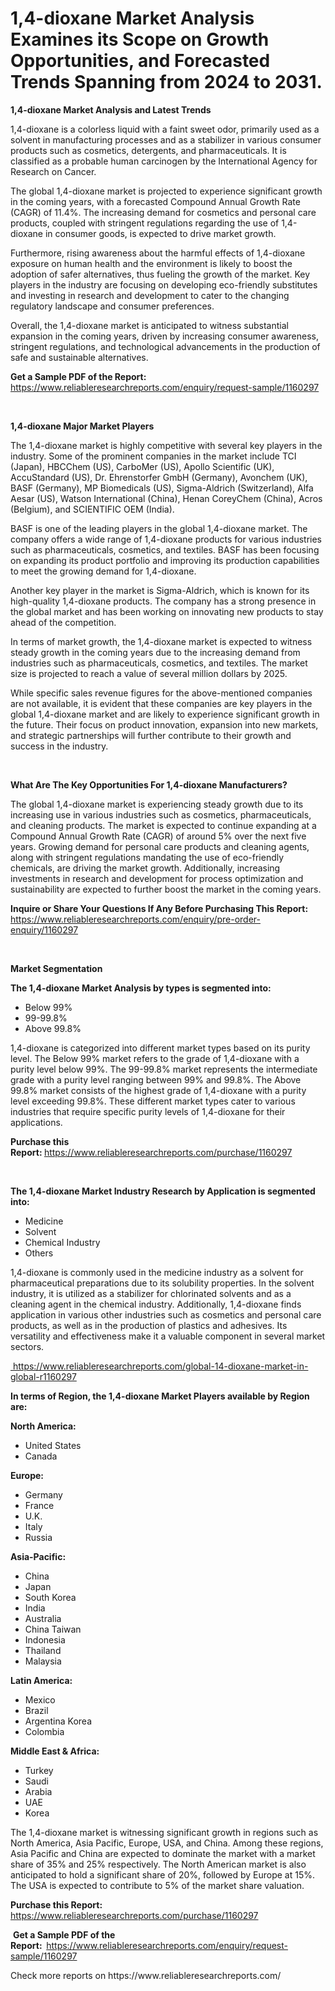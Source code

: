 <p><h1>1,4-dioxane Market Analysis Examines its Scope on Growth Opportunities, and Forecasted Trends Spanning from 2024 to 2031.</h1></p><p><strong>1,4-dioxane Market Analysis and Latest Trends</strong></p>
<p><p>1,4-dioxane is a colorless liquid with a faint sweet odor, primarily used as a solvent in manufacturing processes and as a stabilizer in various consumer products such as cosmetics, detergents, and pharmaceuticals. It is classified as a probable human carcinogen by the International Agency for Research on Cancer.</p><p>The global 1,4-dioxane market is projected to experience significant growth in the coming years, with a forecasted Compound Annual Growth Rate (CAGR) of 11.4%. The increasing demand for cosmetics and personal care products, coupled with stringent regulations regarding the use of 1,4-dioxane in consumer goods, is expected to drive market growth.</p><p>Furthermore, rising awareness about the harmful effects of 1,4-dioxane exposure on human health and the environment is likely to boost the adoption of safer alternatives, thus fueling the growth of the market. Key players in the industry are focusing on developing eco-friendly substitutes and investing in research and development to cater to the changing regulatory landscape and consumer preferences.</p><p>Overall, the 1,4-dioxane market is anticipated to witness substantial expansion in the coming years, driven by increasing consumer awareness, stringent regulations, and technological advancements in the production of safe and sustainable alternatives.</p></p>
<p><strong>Get a Sample PDF of the Report:&nbsp;</strong> <a href="https://www.reliableresearchreports.com/enquiry/request-sample/1160297">https://www.reliableresearchreports.com/enquiry/request-sample/1160297</a></p>
<p>&nbsp;</p>
<p><strong>1,4-dioxane Major Market Players</strong></p>
<p><p>The 1,4-dioxane market is highly competitive with several key players in the industry. Some of the prominent companies in the market include TCI (Japan), HBCChem (US), CarboMer (US), Apollo Scientific (UK), AccuStandard (US), Dr. Ehrenstorfer GmbH (Germany), Avonchem (UK), BASF (Germany), MP Biomedicals (US), Sigma-Aldrich (Switzerland), Alfa Aesar (US), Watson International (China), Henan CoreyChem (China), Acros (Belgium), and SCIENTIFIC OEM (India).</p><p>BASF is one of the leading players in the global 1,4-dioxane market. The company offers a wide range of 1,4-dioxane products for various industries such as pharmaceuticals, cosmetics, and textiles. BASF has been focusing on expanding its product portfolio and improving its production capabilities to meet the growing demand for 1,4-dioxane.</p><p>Another key player in the market is Sigma-Aldrich, which is known for its high-quality 1,4-dioxane products. The company has a strong presence in the global market and has been working on innovating new products to stay ahead of the competition.</p><p>In terms of market growth, the 1,4-dioxane market is expected to witness steady growth in the coming years due to the increasing demand from industries such as pharmaceuticals, cosmetics, and textiles. The market size is projected to reach a value of several million dollars by 2025.</p><p>While specific sales revenue figures for the above-mentioned companies are not available, it is evident that these companies are key players in the global 1,4-dioxane market and are likely to experience significant growth in the future. Their focus on product innovation, expansion into new markets, and strategic partnerships will further contribute to their growth and success in the industry.</p></p>
<p>&nbsp;</p>
<p><strong>What Are The Key Opportunities For 1,4-dioxane Manufacturers?</strong></p>
<p><p>The global 1,4-dioxane market is experiencing steady growth due to its increasing use in various industries such as cosmetics, pharmaceuticals, and cleaning products. The market is expected to continue expanding at a Compound Annual Growth Rate (CAGR) of around 5% over the next five years. Growing demand for personal care products and cleaning agents, along with stringent regulations mandating the use of eco-friendly chemicals, are driving the market growth. Additionally, increasing investments in research and development for process optimization and sustainability are expected to further boost the market in the coming years.</p></p>
<p><strong>Inquire or Share Your Questions If Any Before Purchasing This Report:</strong> <a href="https://www.reliableresearchreports.com/enquiry/pre-order-enquiry/1160297">https://www.reliableresearchreports.com/enquiry/pre-order-enquiry/1160297</a></p>
<p>&nbsp;</p>
<p><strong>Market Segmentation</strong></p>
<p><strong>The 1,4-dioxane Market Analysis by types is segmented into:</strong></p>
<p><ul><li>Below 99%</li><li>99-99.8%</li><li>Above 99.8%</li></ul></p>
<p><p>1,4-dioxane is categorized into different market types based on its purity level. The Below 99% market refers to the grade of 1,4-dioxane with a purity level below 99%. The 99-99.8% market represents the intermediate grade with a purity level ranging between 99% and 99.8%. The Above 99.8% market consists of the highest grade of 1,4-dioxane with a purity level exceeding 99.8%. These different market types cater to various industries that require specific purity levels of 1,4-dioxane for their applications.</p></p>
<p><strong>Purchase this Report:&nbsp;</strong><a href="https://www.reliableresearchreports.com/purchase/1160297">https://www.reliableresearchreports.com/purchase/1160297</a></p>
<p>&nbsp;</p>
<p><strong>The 1,4-dioxane Market Industry Research by Application is segmented into:</strong></p>
<p><ul><li>Medicine</li><li>Solvent</li><li>Chemical Industry</li><li>Others</li></ul></p>
<p><p>1,4-dioxane is commonly used in the medicine industry as a solvent for pharmaceutical preparations due to its solubility properties. In the solvent industry, it is utilized as a stabilizer for chlorinated solvents and as a cleaning agent in the chemical industry. Additionally, 1,4-dioxane finds application in various other industries such as cosmetics and personal care products, as well as in the production of plastics and adhesives. Its versatility and effectiveness make it a valuable component in several market sectors.</p></p>
<p><a href="https://www.reliableresearchreports.com/global-14-dioxane-market-in-global-r1160297">&nbsp;https://www.reliableresearchreports.com/global-14-dioxane-market-in-global-r1160297</a></p>
<p><strong>In terms of Region, the 1,4-dioxane Market Players available by Region are:</strong></p>
<p>
    <p> <strong> North America: </strong>
        <ul>
            <li>United States</li>
            <li>Canada</li>
        </ul>
        </p> 
    <p> <strong> Europe: </strong>
        <ul>
            <li>Germany</li>
            <li>France</li>
            <li>U.K.</li>
            <li>Italy</li>
            <li>Russia</li>
        </ul>
        </p> 
    <p> <strong> Asia-Pacific: </strong>
        <ul>
            <li>China</li>
            <li>Japan</li>
            <li>South Korea</li>
            <li>India</li>
            <li>Australia</li>
            <li>China Taiwan</li>
            <li>Indonesia</li>
            <li>Thailand</li>
            <li>Malaysia</li>
        </ul>
        </p> 
    <p> <strong> Latin America: </strong>
        <ul>
            <li>Mexico</li>
            <li>Brazil</li>
            <li>Argentina Korea</li>
            <li>Colombia</li>
        </ul>
        </p> 
    <p> <strong> Middle East & Africa: </strong>
        <ul>
            <li>Turkey</li>
            <li>Saudi</li>
            <li>Arabia</li>
            <li>UAE</li>
            <li>Korea</li>
        </ul>
    </p>
    </p>
<p><p>The 1,4-dioxane market is witnessing significant growth in regions such as North America, Asia Pacific, Europe, USA, and China. Among these regions, Asia Pacific and China are expected to dominate the market with a market share of 35% and 25% respectively. The North American market is also anticipated to hold a significant share of 20%, followed by Europe at 15%. The USA is expected to contribute to 5% of the market share valuation.</p></p>
<p><strong>Purchase this Report: </strong><a href="https://www.reliableresearchreports.com/purchase/1160297">https://www.reliableresearchreports.com/purchase/1160297</a></p>
<p>&nbsp;<strong>Get a Sample PDF of the Report:&nbsp;&nbsp;</strong><a href="https://www.reliableresearchreports.com/enquiry/request-sample/1160297">https://www.reliableresearchreports.com/enquiry/request-sample/1160297</a></p>
<p><strong></strong></p>
<p>Check more reports on https://www.reliableresearchreports.com/</p>
